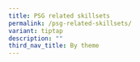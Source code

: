 ```yaml
---
title: PSG related skillsets
permalink: /psg-related-skillsets/
variant: tiptap
description: ""
third_nav_title: By theme
---
```

<p></p>